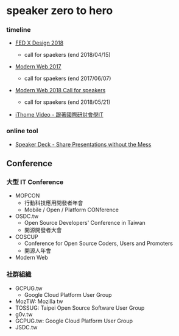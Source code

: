 # speaker zero to hero

### timeline

* [FED X Design 2018](articles/20180714.md)
  * call for spaekers (end 2018/04/15)
* [Modern Web 2017](articles/20170810.md)
  * call for spaekers (end 2017/06/07)
* [Modern Web 2018 Call for speakers](https://modernweb.tw/cfp/)
  * call for spaekers (end 2018/05/21)

* [iThome Video - 跟著國際研討會學IT](https://www.ithome.com.tw/video)
### online tool

* [Speaker Deck - Share Presentations without the Mess](https://speakerdeck.com/)

## Conference

### 大型 IT Conference

* MOPCON
  * 行動科技應用開發者年會
  * Mobile / Open / Platform CONference
* OSDC.tw
  * Open Source Developers' Conference in Taiwan
  * 開源開發者大會
* COSCUP
  * Conference for Open Source Coders, Users and Promoters
  * 開源人年會
* Modern Web

### 社群組織

* GCPUG.tw
  * Google Cloud Platform User Group
* MozTW: Mozilla tw
* TOSSUG: Taipei Open Source Software User Group
* g0v.tw
* GCPUG.tw: Google Cloud Platform User Group
* JSDC.tw